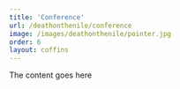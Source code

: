 ```yaml
---
title: 'Conference'
url: /deathonthenile/conference
image: /images/deathonthenile/pointer.jpg
order: 6
layout: coffins
---
```


The content goes here


